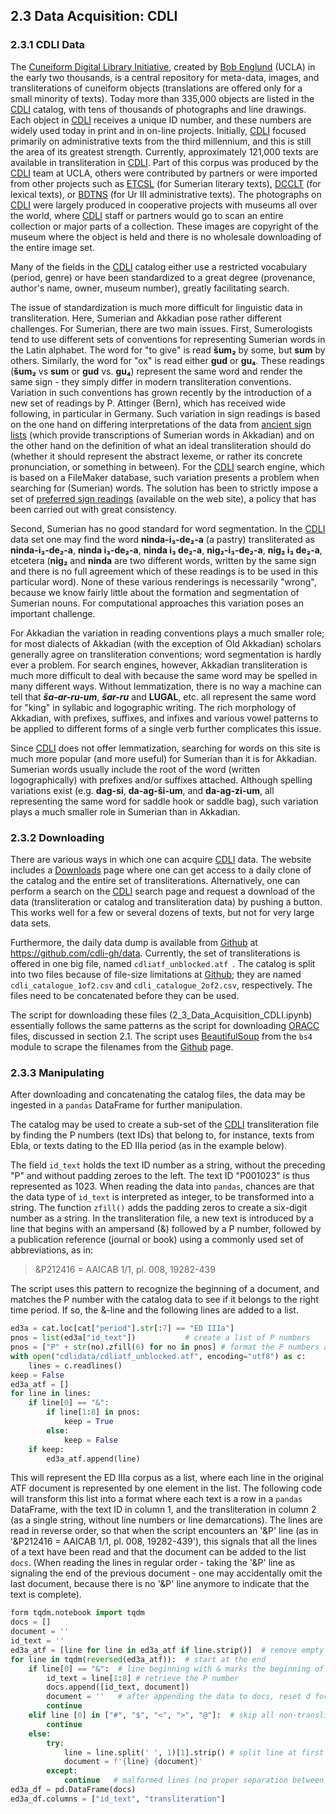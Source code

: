 ## 2.3 Data Acquisition: CDLI

### 2.3.1 CDLI Data

The [Cuneiform Digital Library Initiative](http://cdli.ucla.edu), created by [Bob Englund](https://cdli.ucla.edu/?q=robert-k-englund) (UCLA) in the early two thousands, is a central repository for meta-data, images, and transliterations of cuneiform objects (translations are offered only for a small minority of texts). Today more than 335,000 objects are listed in the [CDLI](http://cdli.ucla.edu) catalog, with tens of thousands of photographs and line drawings. Each object in [CDLI](http://cdli.ucla.edu) receives a unique ID number, and these numbers are widely used today in print and in on-line projects. Initially, [CDLI](http://cdli.ucla.edu) focused primarily on administrative texts from the third millennium, and this is still the area of its greatest strength. Currently, approximately 121,000 texts are available in transliteration in [CDLI](http://cdli.ucla.edu). Part of this corpus was produced by the [CDLI](http://cdli.ucla.edu) team at UCLA, others were contributed by partners or were imported from other projects such as [ETCSL](https://etcsl.orinst.ox.ac.uk/) (for Sumerian literary texts), [DCCLT](http://oracc.org/dcclt) (for lexical texts), or [BDTNS](http://bdtns.filol.csic.es/) (for Ur III administrative texts). The photographs on [CDLI](http://cdli.ucla.edu) were largely produced in cooperative projects with museums all over the world, where [CDLI](http://cdli.ucla.edu) staff or partners would go to scan an entire collection or major parts of a collection. These images are copyright of the museum where the object is held and there is no wholesale downloading of the entire image set.

Many of the fields in the [CDLI](http://cdli.ucla.edu) catalog either use a restricted vocabulary (period, genre) or have been standardized to a great degree (provenance, author's name, owner, museum number), greatly facilitating search. 

The issue of standardization is much more difficult for linguistic data in transliteration. Here, Sumerian and Akkadian pose rather different challenges. For Sumerian, there are two main issues. First, Sumerologists tend to use different sets of conventions for representing Sumerian words in the Latin alphabet. The word for "to give" is read **šum₂** by some, but **sum** by others. Similarly, the word for "ox" is read either **gud** or **gu₄**. These readings (**šum₂** vs **sum** or **gud** vs. **gu₄**) represent the same word and render the same sign - they simply differ in modern transliteration conventions. Variation in such conventions has grown recently by the introduction of a new set of readings by P. Attinger (Bern), which has received wide following, in particular in Germany. Such variation in sign readings is based on the one hand on differing interpretations of the data from [ancient sign lists](http://oracc.org/dcclt/signlists) (which provide transcriptions of Sumerian words in Akkadian) and on the other hand on the definition of what an ideal transliteration should do (whether it should represent the abstract lexeme, or rather its concrete pronunciation, or something in between). For the [CDLI](http://cdli.ucla.edu) search engine, which is based on a FileMaker database, such variation presents a problem when searching for (Sumerian) words. The solution has been to strictly impose a set of [preferred sign readings](https://cdli.ucla.edu/methods/sign_reading.html) (available on the web site), a policy that has been carried out with great consistency. 

Second, Sumerian has no good standard for word segmentation. In the [CDLI](http://cdli.ucla.edu) data set one may find the word **ninda-i₃-de₂-a** (a pastry) transliterated as **ninda-i₃-de₂-a**, **ninda i₃-de₂-a**, **ninda i₃ de₂-a**, **nig₂-i₃-de₂-a**, **nig₂ i₃ de₂-a**, etcetera (**nig₂** and **ninda** are two different words, written by the same sign and there is no full agreement which of these readings is to be used in this particular word). None of these various renderings is necessarily "wrong", because we know fairly little about the formation and segmentation of Sumerian nouns. For computational approaches this variation poses an important challenge.

For Akkadian the variation in reading conventions plays a much smaller role; for most dialects of Akkadian (with the exception of Old Akkadian) scholars generally agree on transliteration conventions; word segmentation is hardly ever a problem. For search engines, however, Akkadian transliteration is much more difficult to deal with because the same word may be spelled in many different ways. Without lemmatization, there is no way a machine can tell that ***ša-ar-ru-um***, ***šar-ru*** and **LUGAL**, etc. all represent the same word for "king" in syllabic and logographic writing. The rich morphology of Akkadian, with prefixes, suffixes, and infixes and various vowel patterns to be applied to different forms of a single verb further complicates this issue.

Since [CDLI](http://cdli.ucla.edu) does not offer lemmatization, searching for words on this site is much more popular (and more useful) for Sumerian than it is for Akkadian. Sumerian words usually include the root of the word (written logographically) with prefixes and/or suffixes attached. Although spelling variations exist (e.g. **dag-si**, **da-ag-ši-um**, and **da-ag-zi-um**, all representing the same word for saddle hook or saddle bag), such variation plays a much smaller role in Sumerian than in Akkadian.

### 2.3.2 Downloading

There are various ways in which one can acquire [CDLI](http://cdli.ucla.edu) data. The website includes a [Downloads](https://cdli.ucla.edu/?q=downloads) page where one can get access to a daily clone of the catalog and the entire set of transliterations. Alternatively, one can perform a search on the [CDLI](http://cdli.ucla.edu) search page and request a download of the data (transliteration or catalog and transliteration data) by pushing a button. This works well for a few or several dozens of texts, but not for very large data sets.

Furthermore, the daily data dump is available from [Github](http://github.com) at https://github.com/cdli-gh/data. Currently, the set of transliterations is offered in one big file, named `cdliatf_unblocked.atf `. The catalog is split into two files because of file-size limitations at [Github](http://github.com); they are named `cdli_catalogue_1of2.csv` and `cdli_catalogue_2of2.csv`, respectively. The files need to be concatenated before they can be used.

The script for downloading these files (2_3_Data_Acquisition_CDLI.ipynb) essentially follows the same patterns as the script for downloading [ORACC](http://oracc.org) files, discussed in section 2.1. The script uses [BeautifulSoup](https://www.crummy.com/software/BeautifulSoup/bs4/doc/) from the `bs4` module to scrape the filenames from the [Github](https://github.com/cdli-gh/data/raw/master/) page.

### 2.3.3 Manipulating

After downloading and concatenating the catalog files, the data may be ingested in a `pandas` DataFrame for further manipulation. 

The catalog may be used to create a sub-set of the [CDLI](http://cdli.ucla.edu) transliteration file by finding the P numbers (text IDs) that belong to, for instance, texts from Ebla, or texts dating to the ED IIIa period (as in the example below).

The field `id_text` holds the text ID number as a string, without the preceding "P" and without padding zeroes to the left. The text ID "P001023" is thus represented as 1023. When reading the data into `pandas`, chances are that the data type of `id_text` is interpreted as integer, to be transformed into a string. The function `zfill()` adds the padding zeros to create a six-digit number as a string. In the transliteration file, a new text is introduced by a line that begins with an ampersand (&) followed by a P number, followed by a publication reference (journal or book) using a commonly used set of abbreviations, as in:

> 	&P212416 = AAICAB 1/1, pl. 008, 19282-439

The script uses this pattern to recognize the beginning of a document, and matches the P number with the catalog data to see if it belongs to the right time period. If so, the &-line and the following lines are added to a list.

```python
ed3a = cat.loc[cat["period"].str[:7] == "ED IIIa"] 
pnos = list(ed3a["id_text"])           # create a list of P numbers
pnos = ["P" + str(no).zfill(6) for no in pnos] # format the P numbers as strings with padding
with open("cdlidata/cdliatf_unblocked.atf", encoding="utf8") as c: 
    lines = c.readlines()
keep = False
ed3a_atf = []
for line in lines:
    if line[0] == "&": 
        if line[1:8] in pnos: 
            keep = True
        else: 
            keep = False
    if keep: 
        ed3a_atf.append(line)
```

This will represent the ED IIIa corpus as a list, where each line in the original ATF document is represented by one element in the list. The following code will transform this list into a format where each text is a row in a `pandas` DataFrame, with the text ID in column 1, and the transliteration in column 2 (as a single string, without line numbers or line demarcations). The lines are read in reverse order, so that when the script encounters an '&P' line (as in '&P212416 = AAICAB 1/1, pl. 008, 19282-439'), this signals that all the lines of a text have been read and that the document can be added to the list `docs`. (When reading the lines in regular order - taking the '&P' line as signaling the end of the previous document - one may accidentally omit the last document, because there is no '&P' line anymore to indicate that the text is complete).

```python
form tqdm.notebook import tqdm
docs = []
document = ''
id_text = ''
ed3a_atf = [line for line in ed3a_atf if line.strip()]  # remove empty lines, which cause trouble
for line in tqdm(reversed(ed3a_atf)):  # start at the end
    if line[0] == "&":  # line beginning with & marks the beginning of a document
        id_text = line[1:8] # retrieve the P number
        docs.append([id_text, document])
        document = ''   # after appending the data to docs, reset d for a new document.
        continue
    elif line [0] in ["#", "$", "<", ">", "@"]:  # skip all non-transliteration lines
        continue
    else:
        try:
            line = line.split(' ', 1)[1].strip() # split line at first space (after the line number)
            document = f'{line} {document}'
        except:
            continue   # malformed lines (no proper separation between line number and text) are skipped
ed3a_df = pd.DataFrame(docs)
ed3a_df.columns = ["id_text", "transliteration"]
```


